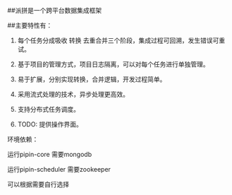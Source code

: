 ##派拼是一个跨平台数据集成框架

##主要特性有：

1. 每个任务分成吸收 转换 去重合并三个阶段，集成过程可回溯，发生错误可重试。

2. 基于项目的管理方式，项目日志隔离，可以对每个任务进行单独管理。

3. 易于扩展，分别实现转换，合并逻辑，开发过程简单。

4. 采用流式处理的技术，异步处理更高效。

5. 支持分布式任务调度。

6. TODO: 提供操作界面。


环境依赖：

运行pipin-core 需要mongodb

运行pipin-scheduler 需要zookeeper

可以根据需要自行选择
